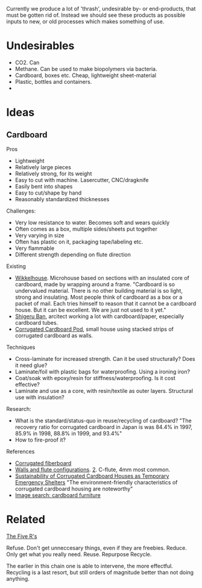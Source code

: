 

Currently we produce a lot of 'thrash', undesirable by- or end-products, that must be gotten rid of.
Instead we should see these products as possible inputs to new, or old processes which makes something of use.


# Undesirables

* CO2. Can
* Methane. Can be used to make biopolymers via bacteria.
* Cardboard, boxes etc. Cheap, lightweight sheet-material
* Plastic, bottles and containers.
* 

# Ideas

## Cardboard


Pros

* Lightweight
* Relatively large pieces
* Relatively strong, for its weight
* Easy to cut with machine. Lasercutter, CNC/dragknife
* Easily bent into shapes
* Easy to cut/shape by hand
* Reasonably standardized thicknesses

Challenges:

* Very low resistance to water. Becomes soft and wears quickly
* Often comes as a box, multiple sides/sheets put together
* Very varying in size
* Often has plastic on it, packaging tape/labeling etc.
* Very flammable
* Different strength depending on flute direction

Existing

* [Wikkelhouse](http://www.wikkelhouse.com). Microhouse based on sections with an insulated core of cardboard,
made by wrapping around a frame.
"Cardboard is so undervalued material. There is no other building material is so light, strong and insulating.
Most people think of cardboard as a box or a packet of mail. Each tries himself to reason that it cannot be a cardboard house.
But it can be excellent. We are just not used to it yet."
* [Shigeru Ban](https://en.wikipedia.org/wiki/Shigeru_Ban#Use_of_paper_as_a_building_material), arcitect working a lot with cardboard/paper,
especially cardboard tubes.
* [Corrugated Cardboard Pod](http://www.ruralstudio.org/projects/corrugated-cardboard-pod), small house using stacked strips of corrugated cardboard as walls.

Techniques

* Cross-laminate for increased strength. Can it be used structurally? Does it need glue?
* Laminate/foil with plastic bags for waterproofing. Using a ironing iron?
* Coat/soak with epoxy/resin for stiffness/waterproofing. Is it cost effective?
* Laminate and use as a core, with resin/textile as outer layers. Structural use with insulation?

Research:

* What is the standard/status-quo in reuse/recycling of cardboard?
"The  recovery  ratio  for  corrugated cardboard in Japan is was 84.4% in 1997, 85.9% in 1998, 88.8% in 1999, and 93.4%"
* How to fire-proof it?

References

* [Corrugated fiberboard](https://en.wikipedia.org/wiki/Corrugated_fiberboard)
* [Walls and flute configurations](http://www.hagercontainers.com/corr0).
[2](http://www.packsize.com/know-your-different-types-of-corrugated-cardboard/). C-flute, 4mm most common.
* [Sustainability of Corrugated Cardboard Houses as Temporary Emergency Shelters](http://www.irbnet.de/daten/iconda/CIB4373.pdf)
"The environment-friendly characteristics of corrugated cardboard housing are noteworthy"
* [Image search: cardboard furniture](https://www.google.es/search?q=cardboard+furniture&source=lnms&tbm=isch)

# Related

[The Five R's](http://thegreeningofwestford.com/2014/04/5-rs-refuse-reduce-reuse-repurpose-recycle.html)

Refuse. Don't get unneccesary things, even if they are freebies.
Reduce. Only get what you really need.
Reuse. 
Repurpose
Recycle. 

The earlier in this chain one is able to intervene, the more effectful.
Recycling is a last resort, but still orders of magnitude better than not doing anything.
